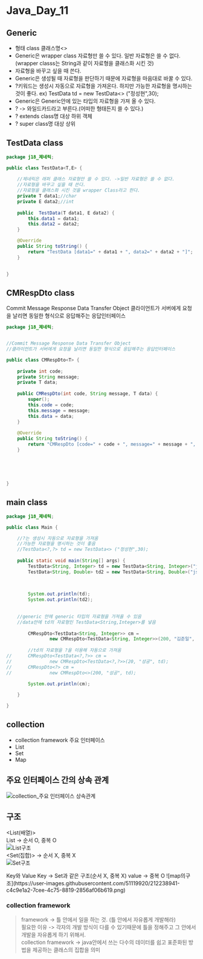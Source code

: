 # Java_Day_11

## Generic
- 형태 class 클래스명<>
- Generic은 wrapper class 자료형만 쓸 수 있다. 일반 자료형은 쓸 수 없다.(wrapper classs는 String과 같이 자료형을 클래스화 시킨 것)
- 자료형을 바꾸고 싶을 때 쓴다.
- Generic은 생성될 때 자료형을 판단하기 때문에 자료형을 마음대로 바꿀 수 있다.
- ?키워드는 생성시 자동으로 자료형을 가져온다. 하지만 가능한 자료형을 명시하는 것이 좋다. ex) TestData<?,?> td = new TestData<> ("정성현",30);
- Generic은 Generic안에 있는 타입의 자료형을 가져 올 수 있다.
- ? -> 와일드카드라고 부른다.(어떠한 형태든지 쓸 수 있다.)
- ? extends class명 대상 하위 객체
- ? super class명 대상 상위 

## TestData class

```java
package j18_제네릭;

public class TestData<T,E> {
	
	//제네릭은 래퍼 클래스 자료형만 쓸 수 있다. ->일반 자료형은 쓸 수 없다.
	//자료형을 바꾸고 싶을 때 쓴다.
	//자료형을 클래스화 시킨 것을 wrapper Class라고 한다.
	private T data1;//char
	private E data2;//int
	
	public  TestData(T data1, E data2) {
		this.data1 = data1;
		this.data2 = data2;
	}

	@Override
	public String toString() {
		return "TestData [data1=" + data1 + ", data2=" + data2 + "]";
	}
	

}

```

## CMRespDto class

Commit Message Response Data Transfer Object
클라이언트가 서버에게 요청을 날리면 동일한 형식으로 응답해주는 응답인터페이스

```java
package j18_제네릭;


//Commit Message Response Data Transfer Object
//클라이언트가 서버에게 요청을 날리면 동일한 형식으로 응답해주는 응답인터페이스

public class CMRespDto<T> {
	
	private int code;
	private String message;
	private T data;
	
	public CMRespDto(int code, String message, T data) {
		super();
		this.code = code;
		this.message = message;
		this.data = data;
	}
	
	@Override
	public String toString() {
		return "CMRespDto [code=" + code + ", message=" + message + ", data=" + data + "]";
	}
	
	
	
	
	
}

```

## main class

``` java
package j18_제네릭;

public class Main {

	//?는 생성시 자동으로 자료형을 가져옴
	//가능한 자료형을 명시하는 것이 좋음
	//TestData<?,?> td = new TestData<> ("정성현",30);
	
	public static void main(String[] args) {
		TestData<String, Integer> td = new TestData<String, Integer>("jsh", 100);
		TestData<String, Double> td2 = new TestData<String, Double>("jsh", 100.05);// 제네릭은 생성될 때 타입을 결정한다.

		
		
		System.out.println(td);
		System.out.println(td2);
		
		
	//generic 안에 generic 타입의 자료형을 가져올 수 있음
	//data안에 td의 자료형인 TestData<String,Integer>를 넣음
		
		CMRespDto<TestData<String, Integer>> cm = 
				new CMRespDto<TestData<String, Integer>>(200, "김준일", td);
	
		//td의 자료형을 ?을 이용해 자동으로 가져옴
//		CMRespDto<TestData<?,?>> cm =
//				new CMRespDto<TestData<?,?>>(20, "성공", td);
//		CMRespDto<?> cm =
//				new CMRespDto<>(200, "성공", td);

		System.out.println(cm);
		
	}

}

```
## collection 

- collection framework 주요 인터페이스
- List
- Set
- Map

## 주요 인터페이스 간의 상속 관계
![collection_주요 인터페이스 상속관계](https://user-images.githubusercontent.com/51119920/212228854-a25b374f-4073-489d-b310-86cc9a6b7f48.png)

## 구조
<List(배열)>  
  List -> 순서 O, 중복 O  
  ![List구조](https://user-images.githubusercontent.com/51119920/212238879-2ef136c9-d052-4fe2-83db-90c1ae052a66.png)  
<Set(집합)>  -> 순서 X, 중복 X  
  ![Set구조](https://user-images.githubusercontent.com/51119920/212238916-2ca48902-9bc9-498d-97f7-cf17d1ad2344.png)  

<map>   
Key와 Value   Key -> Set과 같은 구조(순서 X, 중복 X) value -> 중복 O
  ![map의구조](https://user-images.githubusercontent.com/51119920/212238941-c4c9e1a2-7cee-4c75-8819-2856af06b619.png)

### collection framework

> framework -> 틀 안에서 일을 하는 것. (틀 안에서 자유롭게 개발해라)  
필요한 이유 -> 각자의 개발 방식이 다를 수 있기때문에 틀을 정해주고 그 안에서 개발을 자유롭게 하기 위해서.  
collection framework -> java안에서 쓰는 다수의 데이터를 쉽고 표준화된 방법을 제공하는 클래스의 집합을 의미  



